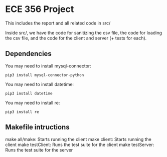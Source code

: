 # ECE 356 Project

This includes the report and all related code in src/

Inside src/, we have the code for sanitizing the csv file, the code for loading the csv file, and the code for the client and server (+ tests for each).

## Dependencies

You may need to install mysql-connector:

`pip3 install mysql-connector-python`

You may need to install datetime:

`pip3 install datetime`

You may need to install re:

`pip3 install re`

## Makefile intructions

make all/make: Starts running the client
make client: Starts running the client
make testClient: Runs the test suite for the client
make testServer: Runs the test suite for the server
